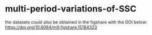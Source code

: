 # multi-period-variations-of-SSC
the datasets could also be obtained in the figshare with the DOI below:
https://doi.org/10.6084/m9.figshare.15184323
